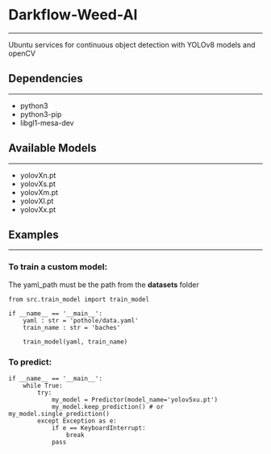 # Darkflow-Weed-AI
---
    
Ubuntu services for continuous object detection with YOLOv8 models and openCV

## Dependencies
---

- python3
- python3-pip
- libgl1-mesa-dev

## Available Models
---
- yolovXn.pt
- yolovXs.pt
- yolovXm.pt
- yolovXl.pt
- yolovXx.pt

## Examples
---

### To train a custom model:
The yaml_path must be the path from the **datasets** folder

```
from src.train_model import train_model

if __name__ == '__main__':
    yaml : str = 'pothole/data.yaml'
    train_name : str = 'baches'
    
    train_model(yaml, train_name)
```

### To predict:

```
if __name__ == '__main__':
    while True:
        try:
            my_model = Predictor(model_name='yolov5xu.pt')
            my_model.keep_prediction() # or my_model.single_prediction()
        except Exception as e:
            if e == KeyboardInterrupt:
                break
            pass
        
```